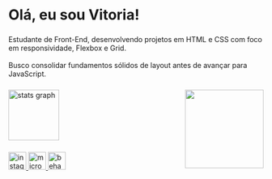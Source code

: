 <h1 align="left">Olá, eu sou Vitoria!</h1>

###

<p align="left">Estudante de Front-End, desenvolvendo projetos em HTML e CSS com foco em responsividade, Flexbox e Grid.<br><br>Busco consolidar fundamentos sólidos de layout antes de avançar para JavaScript.</p>

###

<img align="right" height="155" src="https://media0.giphy.com/media/v1.Y2lkPTc5MGI3NjExM2tsanNzYmtueHdlNGI5YWt2NWkyb3hoMHVsOGMyb283OTR3MDBqbiZlcD12MV9pbnRlcm5hbF9naWZfYnlfaWQmY3Q9Zw/M1PNQUmHRXVThM8xZp/giphy.gif"  />

###

<div align="left">
  <img src="https://github-readme-stats.vercel.app/api?username=vitoriafcodes&hide_title=false&hide_rank=false&show_icons=false&include_all_commits=true&count_private=false&disable_animations=false&theme=tokyonight&locale=pt-br&hide_border=true" height="100" alt="stats graph"  />
</div>

###

<div align="left">
  <a href="https://www.instagram.com/vitoriaf.codes/" target="_blank">
    <img src="https://img.shields.io/static/v1?message=Instagram&logo=instagram&label=&color=020304&logoColor=10f6f9&labelColor=&style=for-the-badge" height="35" alt="instagram logo"  />
  </a>
  <a href="mailto:fernandes-dev@outlook.com" target="_blank">
    <img src="https://img.shields.io/static/v1?message=Outlook&logo=microsoft-outlook&label=&color=020304&logoColor=white&labelColor=020304&style=for-the-badge" height="35" alt="microsoft-outlook logo"  />
  </a>
  <a href="https://www.behance.net/vitoriafcodes" target="_blank">
    <img src="https://img.shields.io/static/v1?message=Behance&logo=behance&label=&color=020304&logoColor=10f6f9&labelColor=&style=for-the-badge" height="35" alt="behance logo"  />
  </a>
</div>

###
